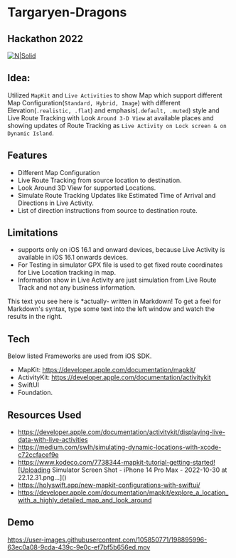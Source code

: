 # Targaryen-Dragons
## Hackathon 2022

[![N|Solid](https://cldup.com/dTxpPi9lDf.thumb.png)](https://mutualmobile.com)

## Idea: 
Utilized `MapKit` and `Live Activities` to show Map which support different Map Configuration(`Standard, Hybrid, Image`) with different Elevation(`.realistic, .flat`) and emphasis(`.default, .muted`) style and Live Route Tracking with Look `Around 3-D View` at available places and showing updates of Route Tracking as `Live Activity on Lock screen & on Dynamic Island`.

## Features
- Different Map Configuration
- Live Route Tracking from source location to destination.
- Look Around 3D View for supported Locations.
- Simulate Route Tracking Updates like Estimated Time of Arrival and Directions in Live Activity.
- List of direction instructions from source to destination route.

## Limitations 
- supports only on iOS 16.1 and onward devices, because Live Activity is available in iOS 16.1 onwards devices.
- For Testing in simulator GPX file is used to get fixed route coordinates for Live Location tracking in map.
- Information show in Live Activity are just simulation from Live Route Track and not any business information.

This text you see here is *actually- written in Markdown! To get a feel
for Markdown's syntax, type some text into the left window and
watch the results in the right.

## Tech

Below listed Frameworks are used from iOS SDK.
- MapKit: https://developer.apple.com/documentation/mapkit/
- ActivityKit: https://developer.apple.com/documentation/activitykit
- SwiftUI
- Foundation.

## Resources Used

- https://developer.apple.com/documentation/activitykit/displaying-live-data-with-live-activities
- https://medium.com/swlh/simulating-dynamic-locations-with-xcode-c72ccfacef9e
- https://www.kodeco.com/7738344-mapkit-tutorial-getting-started![Uploading Simulator Screen Shot - iPhone 14 Pro Max - 2022-10-30 at 22.12.31.png…]()
- https://holyswift.app/new-mapkit-configurations-with-swiftui/
- https://developer.apple.com/documentation/mapkit/explore_a_location_with_a_highly_detailed_map_and_look_around

## Demo


https://user-images.githubusercontent.com/105850771/198895996-63ec0a08-9cda-439c-9e0c-ef7bf5b656ed.mov


